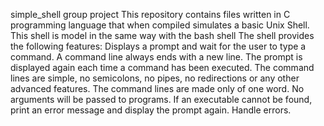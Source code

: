 simple_shell group project
This repository contains files written in C programming language that when compiled simulates a basic Unix Shell.
This shell is model in the same way with the bash shell
The shell provides the following features:
Displays a prompt and wait for the user to type a command. A command line always ends with a new line.
The prompt is displayed again each time a command has been executed.
The command lines are simple, no semicolons, no pipes, no redirections or any other advanced features.
The command lines are made only of one word. No arguments will be passed to programs.
If an executable cannot be found, print an error message and display the prompt again.
Handle errors.

